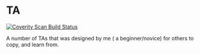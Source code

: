 # TA

<a href="https://scan.coverity.com/projects/1nquisit0r-ta">
  <img alt="Coverity Scan Build Status"
       src="https://scan.coverity.com/projects/6774/badge.svg"/>
</a>

A number of TAs that was designed by me ( a beginner/novice) for others to copy, and learn from.

